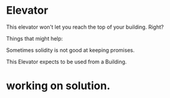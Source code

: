# Elevator 

This elevator won't let you reach the top of your building. Right?

Things that might help:

Sometimes solidity is not good at keeping promises.

This Elevator expects to be used from a Building.


# working on solution.
